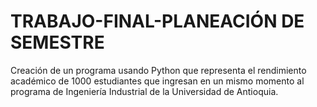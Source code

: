 # TRABAJO-FINAL-PLANEACIÓN DE SEMESTRE 
Creación de un programa usando Python que representa el rendimiento académico de 1000 estudiantes que ingresan en un mismo momento al programa de Ingeniería Industrial de la Universidad de Antioquia.
